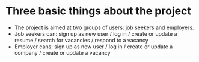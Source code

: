 # Three basic things about the project

* The project is aimed at two groups of users: job seekers and employers. 
* Job seekers can: sign up as new user / log in / create or update a resume / search for vacancies / respond to a vacancy
* Employer cans: sign up as new user / log in / create or update a company / create or update a vacancy 
